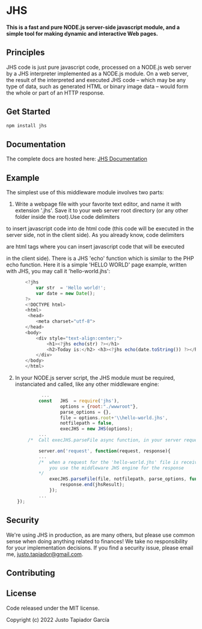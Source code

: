 # JHS

**This is a fast and pure NODE.js server-side javascript module,  and a simple tool for making dynamic 
and interactive Web pages.**

## Principles

JHS code is just pure javascript code, processed on a NODE.js web server by a JHS interpreter 
implemented as a NODE.js module. On a web server, the result of the interpreted and executed 
JHS code – which may be any type of data, such as generated HTML or binary image data – would 
form the whole or part of an HTTP response.

## Get Started

```sh
npm install jhs
```

## Documentation
The complete docs are hosted here: [JHS Documentation](docs/) 

## Example

The simplest use of this middleware module involves two parts:
1. Write a webpage file with your favorite text editor, and name it with extension '.jhs'. 
Save it to your web server root directory (or any other folder inside the root).Use code 
delimiters 
<?jhs and ?> 
to insert javascript code into de html code (this code will be 
executed in the server side, not in the client side). As you already know, code delimiters 
<script> </script> are html tags where you can insert javascript code that will be executed 
in the client side). There is a JHS 'echo' function which is similar to the PHP echo function. 
Here it is a simple 'HELLO WORLD' page example, written with JHS, you may call it 
'hello-world.jhs':
 ```javascript
        <?jhs 
            var str  = 'Hello world!';
            var date = new Date();
        ?>
        <!DOCTYPE html> 
        <html>
         <head>
            <meta charset="utf-8">
        </head>
        <body>
            <div style="text-align:center;">
                <h1><?jhs echo(str) ?></h1>
                <h2>Today is:</h2> <h3><?jhs echo(date.toString()) ?></h3>
            </div>
        </body>
        </html>
```
2.  In your NODE.js server script, the JHS module must be required, instanciated and called, like any other middleware engine:
```javascript
             ...
            const   JHS  = require('jhs'),
                    options = {root:"./wwwroot"},
                    parse_options = {},
                    file = options.root+'\\hello-world.jhs',
                    notfilepath = false,
                    execJHS = new JHS(options);
            ...
        /*  Call execJHS.parseFile async function, in your server request event listener */

            server.on('request', function(request, response){
            ...
            /*  when a request for the 'hello-world.jhs' file is received, 
                you use the middleware JHS engine for the response 
            */
                execJHS.parseFile(file, notfilepath, parse_options, function(jhsResult, err){  
                    response.end(jhsResult);
                }); 
            ...
    });
```
## Security

We're using JHS in production, as are many others, but please use common sense when doing anything 
related to finances! We take no responsibility for your implementation decisions. If you find a 
security issue, please email me,  justo.tapiador@gmail.com.

## Contributing

## License
Code released under the MIT license.

Copyright (c) 2022 Justo Tapiador García

